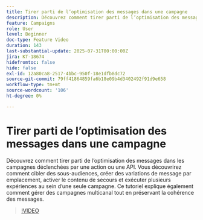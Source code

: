 ```yaml
---
title: Tirer parti de l’optimisation des messages dans une campagne
description: Découvrez comment tirer parti de l’optimisation des messages dans les campagnes déclenchées par une action ou une API. Vous découvrirez comment cibler des sous-audiences, créer des variations de message par emplacement, activer le contenu de secours et exécuter plusieurs expériences au sein d’une seule campagne. Ce tutoriel explique également comment gérer des campagnes multicanal tout en préservant la cohérence des messages.
feature: Campaigns
role: User
level: Beginner
doc-type: Feature Video
duration: 143
last-substantial-update: 2025-07-31T00:00:00Z
jira: KT-18674
hidefromtoc: false
hide: false
exl-id: 12a80ca8-2517-4bbc-950f-18e1dfb8dc72
source-git-commit: 79ff41864859fa6b18e09b4d3402492f91d9e658
workflow-type: tm+mt
source-wordcount: '106'
ht-degree: 0%

---
```


# Tirer parti de l’optimisation des messages dans une campagne

Découvrez comment tirer parti de l’optimisation des messages dans les campagnes déclenchées par une action ou une API. Vous découvrirez comment cibler des sous-audiences, créer des variations de message par emplacement, activer le contenu de secours et exécuter plusieurs expériences au sein d’une seule campagne. Ce tutoriel explique également comment gérer des campagnes multicanal tout en préservant la cohérence des messages.

>[!VIDEO](https://video.tv.adobe.com/v/3470370/?learn=on&enablevpops&captions=fre_fr)
